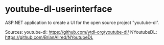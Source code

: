 # youtube-dl-userinterface
ASP.NET application to create a UI for the open source project "youtube-dl".

Sources:
youtube-dl: https://github.com/ytdl-org/youtube-dl/
NYoutubeDL: https://github.com/BrianAllred/NYoutubeDL
